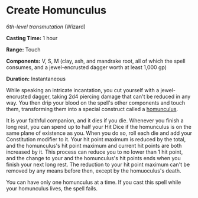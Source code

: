 # Create Homunculus
*6th-level transmutation* (Wizard)

**Casting Time:** 1 hour

**Range:** Touch

**Components:** V, S, M (clay, ash, and mandrake root, all of which the spell consumes, and a jewel-encrusted dagger worth at least 1,000 gp)

**Duration:** Instantaneous

While speaking an intricate incantation, you cut yourself with a jewel-encrusted dagger, taking 2d4 piercing damage that can't be reduced in any way. You then drip your blood on the spell's other components and touch them, transforming them into a special construct called a [homunculus](/Creatures/Homunculus.md).

It is your faithful companion, and it dies if you die. Whenever you finish a long rest, you can spend up to half your Hit Dice if the homunculus is on the same plane of existence as you. When you do so, roll each die and add your Constitution modifier to it. Your hit point maximum is reduced by the total, and the homunculus's hit point maximum and current hit points are both increased by it. This process can reduce you to no lower than 1 hit point, and the change to your and the homunculus's hit points ends when you finish your next
long rest. The reduction to your hit point maximum can't be removed by any means before then, except by the homuoculus's death.

You can have only one homunculus at a time. If you cast this spell while your homunculus lives, the spell fails.

